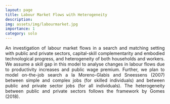 ```yaml
---
layout: page
title: Labour Market Flows with Heterogeneity
description:
img: assets/img/labourmarket.jpg
importance: 1
category: solo
---
```


<p align="justify"> An investigation of labour market flows in a search and matching setting with public and private sectors, capital-skill complementarity and
embodied technological progress, and heterogeneity of both households and workers. We assume a
skill gap in this model to analyse changes in labour flows due to productivity increases and public wage premium. Further, we plan to model on-the-job search a la Moreno-Glabis and Sneessens (2007) between simple and complex jobs (for skilled individuals) and between public and private sector jobs (for all individuals). The heterogeneity between public and private sectors follows the framework by Gomes (2018).</p>
